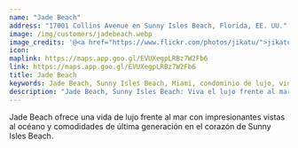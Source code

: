 ```yaml
---
name: "Jade Beach"
address: "17001 Collins Avenue en Sunny Isles Beach, Florida, EE. UU."
image: /img/customers/jadebeach.webp
image_credits: '@<a href="https://www.flickr.com/photos/jikatu/">jikatu</a>'
icon: 
maplink: https://maps.app.goo.gl/EVUXegpLRBz7W2Fb6
link: https://maps.app.goo.gl/EVUXegpLRBz7W2Fb6
title: Jade Beach
keywords: Jade Beach, Sunny Isles Beach, Miami, condominio de lujo, vida frente al océano
description: "Jade Beach, Sunny Isles Beach: Viva el lujo frente al mar con impresionantes vistas y comodidades de clase mundial."
---
```

Jade Beach ofrece una vida de lujo frente al mar con impresionantes vistas al océano y comodidades de última generación en el corazón de Sunny Isles Beach.
